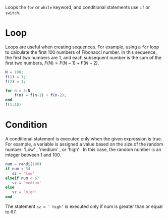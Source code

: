 Loops the `for` or `while` keyword, and conditional statements use `if` or `switch`.

# Loop

Loops are useful when creating sequences. For example, using a `for` loop to calculate the first 100 numbers of Fibonacci number. In this sequence, the first two numbers are 1, and each subsequent number is the sum of the first two numbers, $F(N) = F(N-1) + F(N-2)$.
```matlab
N = 100;
f(1) = 1;
f(2) = 1;

for n = 3:N
    f(n) = f(n-1) + f(n-2);
end
f(1:10)
```

# Condition
A conditional statement is executed only when the given expression is true. For example, a variable is assigned a value based on the size of the random number: 'Low' , 'medium' , or 'high' . In this case, the random number is an integer between 1 and 100.

```matlab
num = randi(100)
if num < 34
   sz = 'low'
elseif num < 67
   sz = 'medium'
else
   sz = 'high'
end
```
The statement `sz = ' high'` is executed only if num is greater than or equal to 67.